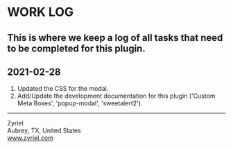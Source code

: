 # WORK LOG
This is where we keep a log of all tasks that need to be completed for this plugin.
---

## 2021-02-28
1. Updated the CSS for the modal.
1. Add/Update the development documentation for this plugin ('Custom Meta Boxes', 'popup-modal', 'sweetalert2').

---
Zyriel  
Aubrey, TX, United States  
www.zyriel.com  

